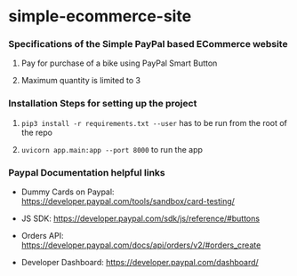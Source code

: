 # simple-ecommerce-site

### Specifications of the Simple PayPal based ECommerce website

1. Pay for purchase of a bike using PayPal Smart Button

2. Maximum quantity is limited to 3 

### Installation Steps for setting up the project

1. `pip3 install -r requirements.txt --user` has to be run from the root of the repo

2. `uvicorn app.main:app --port 8000` to run the app


### Paypal Documentation helpful links

* Dummy Cards on Paypal: https://developer.paypal.com/tools/sandbox/card-testing/

* JS SDK: https://developer.paypal.com/sdk/js/reference/#buttons

* Orders API: https://developer.paypal.com/docs/api/orders/v2/#orders_create

* Developer Dashboard: https://developer.paypal.com/dashboard/
